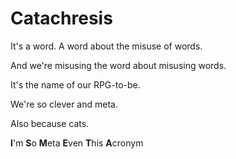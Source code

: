 Catachresis
=========================================

It's a word. A word about the misuse of words.

And we're misusing the word about misusing words.

It's the name of our RPG-to-be.

We're so clever and meta.

Also because cats.

**I**'m
**S**o
**M**eta
**E**ven
**T**his
**A**cronym

